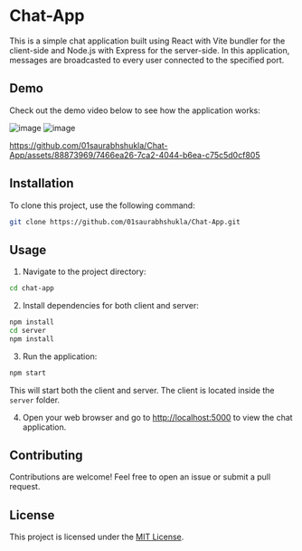 # Chat-App

This is a simple chat application built using React with Vite bundler for the client-side and Node.js with Express for the server-side. In this application, messages are broadcasted to every user connected to the specified port.

## Demo

Check out the demo video below to see how the application works:

![image](https://github.com/01saurabhshukla/Chat-App/assets/88873969/7b932e5e-0e97-45f6-ae72-8f6371aede9c)
![image](https://github.com/01saurabhshukla/Chat-App/assets/88873969/3b665036-a541-4f3b-b0e5-5e663570b952)


https://github.com/01saurabhshukla/Chat-App/assets/88873969/7466ea26-7ca2-4044-b6ea-c75c5d0cf805



## Installation

To clone this project, use the following command:

```bash
git clone https://github.com/01saurabhshukla/Chat-App.git
```

## Usage

1. Navigate to the project directory:

```bash
cd chat-app
```

2. Install dependencies for both client and server:

```bash
npm install
cd server
npm install
```

3. Run the application:

```bash
npm start
```

This will start both the client and server. The client is located inside the `server` folder.

4. Open your web browser and go to [http://localhost:5000](http://localhost:5000) to view the chat application.

## Contributing

Contributions are welcome! Feel free to open an issue or submit a pull request.

## License

This project is licensed under the [MIT License](LICENSE).
